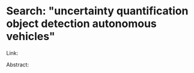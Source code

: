 # Search: "uncertainty quantification object detection autonomous vehicles"

Link:

Abstract:




















































